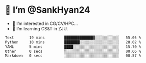 # 👋 I’m @SankHyan24

- 👀 I’m interested in CG/CV/HPC...
- 🌱 I’m learning CS&T in ZJU.

<!---
SankHyan24/SankHyan24 is a ✨ special ✨ repository because its `README.md` (this file) appears on your GitHub profile.
You can click the Preview link to take a look at your changes.
--->
<!--START_SECTION:waka-->

```txt
Text       19 mins         █████████████▓░░░░░░░░░░░   55.05 %
Python     10 mins         ███████░░░░░░░░░░░░░░░░░░   28.02 %
YAML       5 mins          ████░░░░░░░░░░░░░░░░░░░░░   15.70 %
Other      0 secs          ░░░░░░░░░░░░░░░░░░░░░░░░░   00.66 %
Markdown   0 secs          ░░░░░░░░░░░░░░░░░░░░░░░░░   00.57 %
```

<!--END_SECTION:waka-->

